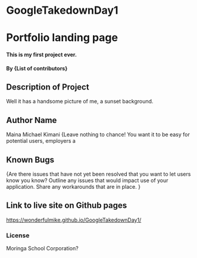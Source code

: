 # GoogleTakedownDay1
# Portfolio landing page
#### This is my first project ever.
#### By **{List of contributors}**
## Description of Project
Well it has a handsome picture of me, a sunset background.
## Author Name
Maina Michael Kimani
{Leave nothing to chance! You want it to be easy for potential users, employers a
## Known Bugs
{Are there issues that have not yet been resolved that you want to let users know you know? Outline any issues that would impact use of your application. Share any workarounds that are in place. }
## Link to live site on Github pages
https://wonderfulmike.github.io/GoogleTakedownDay1/
### License
Moringa School Corporation?
